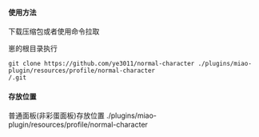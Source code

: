 #### 使用方法
下载压缩包或者使用命令拉取

崽的根目录执行
```
git clone https://github.com/ye3011/normal-character ./plugins/miao-plugin/resources/profile/normal-character
/.git
```

#### 存放位置

普通面板(非彩蛋面板)存放位置
./plugins/miao-plugin/resources/profile/normal-character
